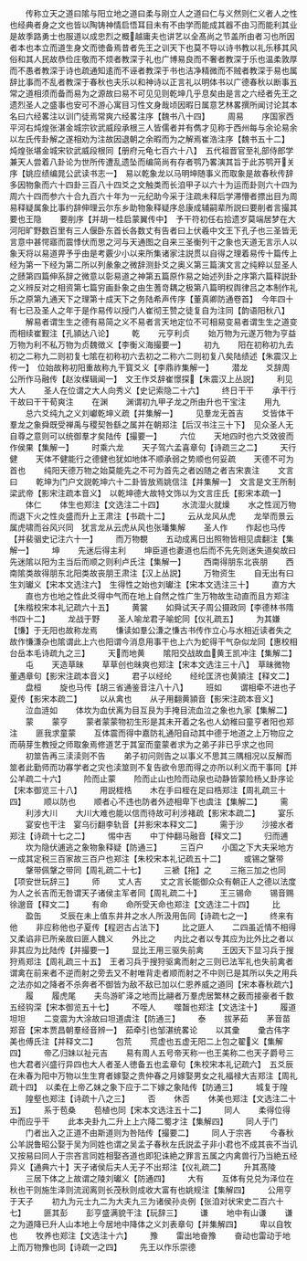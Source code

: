 <!-- { "loadSidebar": true } -->
　　传称立天之道曰隂与阳立地之道曰柔与刚立人之道曰仁与义然则仁义者人之性也经典者身之文也皆以陶铸神情启悟耳目未有不由学而能成其器不由习而能利其业是故季路勇士也服道以成忠烈之概越庸夫也讲艺以全髙尚之节盖所由者习也所因者本也本立而道生身文而徳备焉昔者先王之训天下也莫不导以诗书教以礼乐移其风俗和其人民故恭俭庄敬而不烦者教深于礼也广博易良而不奢者教深于乐也温柔敦厚而不愚者教深于诗也疏通知逺而不诬者教深于书也洁净精微而不贼者教深于易也属辞比事而不乱者教深于春秋也夫乐以和神诗以正言礼以明体书以广德春秋以断事五常之道相须而备而易为之源故曰易不可见见则乾坤几乎息矣由是言之六经者先王之遗烈圣人之盛事也安可不游心寓目习性文身哉顷因暇日属意艺林畧撰所闻讨论其本名曰六经畧注以训门徒焉常爽六经畧注序【魏书八十四】
　　周易
　　序国家西平河右炖煌张湛金城宗钦武威段承根三人皆儒者并有儁才见称于西州每与余论易余以左氏传卦解之遂相劝为注故因退朝之余暇而为之解焉崔浩注序【魏书五十二】　炖煌张堪金城宋钦武威段根同【册府元龟七百六十八】　五代祖晋官至礼部侍郎学兼天人尝着八卦论为世所传遭乱遗坠而编简尚有存者鹗乃畧演其旨于此苏鹗开关序【姚应绩编晁公武读书志一】　易以乾象龙以马明坤随事义而取象是故春秋传辞多因物象而六十四卦三百八十四爻之文触类而长洎甲子以六十为运而卦则六十四为周六十四而参六十合九百六十年为一元纪助今采于注疏未释后学滞懵者摽出目为周易释疑属象比事约辞伸理云尔东乡助物象释疑序总康成辅嗣辈所説曰要削者言撮其要也王隐
　　要削序【并胡一桂启蒙翼传中】　予干符初任右拾遗岁莫端居梦在大河阳旷野数百里有三人偃卧东首长各数丈有告者曰上伏羲中文王下孔子也三圣皆无言意中甚愕寤而震悸伏而思之河与天通图之自来三圣衡列干之象也天道无言示人以象天将以易道畀予乎由是考覈少小以来所集诸家注説贯以自得之理着易传十篇传上经为第一下经为第二所以列彖象之微辞测卦爻之奥义第三篇演文言之纯粹以显圣人之赜第四篇伸系辞之微意以彰易道之神第五篇原作易之始述列卦之序第六篇释説卦之义辨反对之相资第七篇穷画卦象之由生蓍竒耦之极第八篇明权舆律吕之本制作礼乐之原第九通天下之理第十成天下之务陆希声传序【董真卿防通卷首】　今年四十有七已及圣人之年于是作易传以授门人崔彻王赞之徒复自为注同【韵语阳秋八】
　　解易者谓生生之德有易简之义不易者言天地定位不可相易变易者谓生生之道变而相续崔觐注【孔頴达八论】
　　乾
　　元亨利贞
　　始万物为元遂万物为亨益万物为利不私万物为贞魏徴义【李衡义海撮要一】
　　初九
　　阳在初称初九去初之二称九二则初复七隂在初称初六去初之二称六二则初复八矣陆绩述【朱震汉上传一】　位始故称初阳重故称九干寳爻义【李鼎祚集解一】
　　潜龙
　　爻辞周公所作马融传【赵汝楳辑闻一】　文王作爻辞崔憬探【朱震汉上丛説】
　　利见大人
　　圣人在位谓之大人向秀义【史记索隐二十六】
　　终日干干
　　承干行干故曰干干荀爽注
　　在渊
　　渊谓初九甲子龙之所由升也干宝注
　　用九
　　总六爻纯九之义刘巘乾坤义疏【并集解一】
　　见羣龙无首吉
　　爻皆体干羣龙之象舜既受禅禹与稷契咎繇之属并在朝郑注【后汉书注三十下】　见众圣人无自尊之意则可以统御羣才矣陆传【撮要一】
　　六位
　　天地四时也六爻效彼而作侯果【集解一】
　　时乘六龙
　　天子驾六孟喜章句【诗疏三之二】
　　天行健
　　天体不健能行之德健也犹如地体不顺承弱之势顺也何妥疏
　　天德不可为首也
　　纯阳天德万物之始莫能先之不可为首先之者凶随之者吉宋衷注
　　文言曰
　　乾坤为门户文説乾坤六十二卦皆放焉姚信注【并集解一】　文言是文王所制梁武帝【影宋注疏本音义】　以乾坤德大故特文饰以为文言庄氏【影宋本疏一】
　　体仁
　　体生也郑注【文选注二十四】
　　水流湿火就燥
　　水之性润万物而退下火之性炎盛而升上王肃注【书疏十二】
　　云从龙风从虎
　　龙举而景云属虎啸而谷风兴同　犹言龙从云虎从风也张璠集解
　　圣人作
　　作起也马传【并裴骃史记注六十一】
　　而万物覩
　　五动成离日出照物皆相见虞翻注【集解一】
　　坤
　　先迷后得主利
　　坤臣道也妻道也后而不先先则迷失道矣故曰先迷隂以阳为主当后而顺之则利卢氏注【集解一】
　　西南得朋东北丧朋
　　西南隂类故得朋东北阳类故丧朋王肃注【汉上丛説】
　　万物资生
　　自无出有曰生刘瓛义【宋本文选注六】　生得性之始也刘瓛注【宋本文选注三十】
　　直方大
　　直也方也地之性此爻得中气而在地上自然之性广生万物故生动直而且方郑注【朱楷校宋本礼记疏六十五】
　　黄裳
　　如舜试天子周公摄政同【李德林书隋书四十二】
　　龙战于野
　　圣人喻龙君子喻蛇同【仪礼疏五】
　　为其嫌【慊】于无阳也故称龙焉
　　慊读如羣公溓之慊古书传作立心与水相近读者失之故作慊溓杂也隂谓此上六也阳谓今消息用事干也上六为蛇得干气杂似龙同【惠校相台岳本毛诗疏九之三】
　　天而地黄
　　隂阳交战故血黄王凯冲注【集解二】
　　屯
　　天造草昧
　　草草创也昧爽也郑注【宋本文选注三十八】　草昧微物董遇章句【影宋注疏本音义】
　　君子以经纶
　　经纶匡济也黄頴注【释文二】
　　盘桓
　　旋也马传【胡三省通鉴音注八十八】
　　班如
　　谓相牵不进也子夏传【影宋本疏二】
　　以从禽也
　　从子用翻黄頴音【影宋注疏本音义】
　　泣血涟如
　　体坎为血伏离为目互艮为手掩目流血泣之象也九家【集解二】
　　蒙
　　蒙亨
　　蒙者蒙蒙物初生形是其未开着之名也人幼稚曰童亨者阳也郑注
　　匪我求童蒙
　　互体震而得中嘉防礼通阳自动其中德于地道之上万物应之而萌芽生教授之师取象焉修道艺于其室而童蒙者求为之弟子非已乎求之也同
　　初筮告再三渎渎则不告
　　弟子初问则告之以事义不思其三隅相况以反解而筮者此勤师而功寡学者之灾也渎筮则不复告欲令思而得之亦所以利义而干事同【并公羊疏二十六】
　　险而止蒙
　　险而止山也险而动泉也动静皆蒙险杨乂卦序论【宋本御览三十八】
　　用説桎梏
　　木在手曰桎在足曰梏郑注【周礼疏三十四】
　　顺以防也
　　顺者心不违也防者外迹相卑下也虞注【集解二】
　　需
　　利涉大川
　　大川大难也能以信而待故可利涉褚疏【影宋本疏二】
　　宴乐
　　宴安也干注　宴乌衍翻李轨音【并影宋本释文二】
　　需于沙
　　沙接水者郑注【诗疏十七之二】
　　惕中吉
　　中丁仲翻马融音【释文二】
　　归而逋
　　坎为隐伏逋逃之象物象释疑【防通三】
　　三百户
　　小国之下大夫采地方一成其定税三百家故三百户也郑注【朱校宋本礼记疏五十二】
　　或锡之鞶带
　　鞶带佩鞶之带同【周礼疏二十七】
　　三褫【拖】之
　　三拖三加之也同【项安世玩辞三】
　　师
　　丈人吉
　　丈之言长能御众众有朝正人之德以法度为人之长吉而无咎谓天子诸侯主军者同【周礼疏二十】
　　王三锡命
　　锡音赐徐邈音【释文二】
　　有命
　　命所受天命也郑注【文选注二十四】
　　比
　　盈缶
　　爻辰在未上值东井井之水人所汲用缶同【诗疏七之一】
　　终来有他
　　非应称他也子夏传【程迥古占法下】
　　比之匪人
　　二四虽近情不相得又柔谄非已所亲故曰匪人魏义
　　外比之
　　内比之者以专其应为比外比之者以非其应为比陆传【并撮要一】
　　显比王用三驱失前禽
　　王因天下显习兵于搜狩焉郑注【周礼疏三十五】　王者习兵于搜狩驱禽而射之三则已法军礼也失前禽者谓禽在前来者不逆而射之旁去又不射唯背走者顺而射之不中则已是其所以失之用兵之法亦如之降者不杀奔者不御皆为敌不敌已加以仁恩养威之道同【宋本春秋疏六】
　　履
　　履虎尾
　　夫鸟游旷泽之地而比翮者万羣虎居繁林之薮而接豪者千数五经钩深【宋本御览五十七】
　　不咥人
　　噬齧也郑注【文选注十】
　　履道坦坦
　　二变震为大涂故曰坦道虞注【防通三】
　　泰
　　拔茅茹
　　茅音苗郑音【宋本贾昌朝羣经音辨一】　茹牵引也邹湛统畧论
　　以其彚
　　彚古伟字美也傅氏注【并释文二】
　　包荒
　　荒虚也五虚无阳二上包之翟义【集解四】
　　帝乙归妹以祉元吉
　　易有周人五号帝天称一也王美称二也天子爵号三也大君者兴盛行异四也大人者圣人徳备五也孟章句【朱校宋本礼记疏六】　五爻辰在未春为阳中万物以生生育者嫁娶之贵仲春之月嫁娶男女之礼福禄大吉郑注【周礼疏十四】　以柔在上帝乙妹之象下应于二下嫁之象陆传【防通三】
　　城复于隍
　　隍壑也郑注【诗疏十八之三】
　　否
　　休否
　　休美也郑注【文选注二十五】
　　系于苞桑
　　苞植也同【宋本文选注五十二】
　　同人
　　柔得位得中而应乎干
　　此本夬卦九二升上上六降二蜀才注【集解四】
　　同人于门
　　门者出入之正道不由斯道则为咎陆传【撮要二】
　　同人于宗吝
　　今春秋公羊説鲁昭公娶于吴为同姓也谓之吴孟子春秋左氏説孟子非小君也不成其丧不当讥又按易曰同人于宗吝言同姓相娶吝道也即犯诛絶之罪言五属之内禽兽行乃当絶五经异义【通典六十】天子诸侯后夫人无子不出郑注【仪礼疏二】
　　升其髙陵
　　三居下体之上故谓之陵刘瓛义【防通四】
　　大有
　　互体有兑兑为泽位在秋也干则施生泽则流润离则长茂秋则成收大富有也姚规注【集解四】
　　公用亨于天子
　　初九为元士九二为大夫九三为诸侯孙炎例【张洎对状宋史二百六十七】
　　匪其彭
　　彭亨盛满貌干注【玩辞三】
　　谦
　　地中有山谦
　　谦之为道降已升人山本地上今居地中降体之义刘表章句【并集解四】
　　卑以自牧也
　　牧养也郑注【文选注十六】
　　豫
　　雷出地奋豫
　　奋动也雷动于地上而万物豫也同【诗疏一之四】
　　先王以作乐崇德
